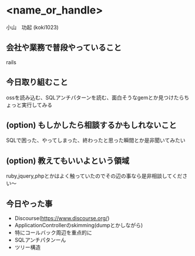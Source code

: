 # <name_or_handle>
 
小山　功起 (koki1023)
 
## 会社や業務で普段やっていること
 
rails
 
## 今日取り組むこと
 
ossを読み込む、SQLアンチパターンを読む、面白そうなgemとか見つけたらちょっと実行してみる
 
## (option) もしかしたら相談するかもしれないこと
 
SQLで困った、やってしまった、終わったと思った瞬間とか是非聞いてみたい
 
 
## (option) 教えてもいいよという領域
 
ruby,jquery,phpとかはよく触っていたのでその辺の事なら是非相談してください〜

## 今日やった事

- Discourse(https://www.discourse.org/)
 - ApplicationControllerのskimming(dumpとかしながら)
  - 特にコールバック周辺を重点的に
- SQLアンチパタンーん
 - ツリー構造
